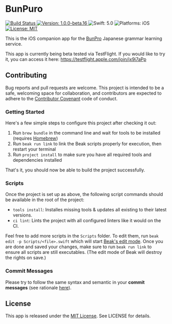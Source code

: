 # BunPuro

<p align="left">
    <a href="https://app.bitrise.io/app/2da63a9eebe19b36">
        <img src="https://app.bitrise.io/app/2da63a9eebe19b36/status.svg?token=29S9gTvVcEPD6koiY297SA&branch=development"
             alt="Build Status">
    </a>
    <a href="https://github.com/Flinesoft/Prayer/releases">
        <img src="https://img.shields.io/badge/Version-1.0.0--beta.16-blue.svg"
             alt="Version: 1.0.0-beta.16">
    </a>
    <img src="https://img.shields.io/badge/Swift-5.0-FFAC45.svg"
         alt="Swift: 5.0">
    <img src="https://img.shields.io/badge/Platforms-iOS-FF69B4.svg"
        alt="Platforms: iOS">
    <a href="https://github.com/bunpro-srs/BunPro-iOS/blob/development/LICENSE">
        <img src="https://img.shields.io/badge/License-MIT-lightgrey.svg"
             alt="License: MIT">
    </a>
</p>

This is the iOS companion app for the [BunPro](https://www.bunpro.jp) Japanese grammar learning service.

This app is currently being beta tested via TestFlight. If you would like to try it, you can access it here:
https://testflight.apple.com/join/jx9i7aPp

## Contributing

Bug reports and pull requests are welcome. This project is intended to be a safe, welcoming space for collaboration, and contributors are expected to adhere to the [Contributor Covenant](http://contributor-covenant.org) code of conduct.

### Getting Started

Here's a few simple steps to configure this project after checking it out:

1. Run `brew bundle` in the command line and wait for tools to be installed (requires [Homebrew](https://brew.sh/))
2. Run `beak run link` to link the Beak scripts properly for execution, then restart your terminal
3. Run `project install` to make sure you have all required tools and dependencies installed

That's it, you should now be able to build the project successfully.

### Scripts

Once the project is set up as above, the following script commands should be available in the root of the project:

* `tools install`: Installes missing tools & updates all existing to their latest versions.
* `ci lint`: Lints the project with all configured linters like it would on the CI.

Feel free to add more scripts in the `Scripts` folder. To edit them, run `beak edit -p Scripts/<file>.swift` which will start [Beak's edit mode](https://github.com/yonaskolb/Beak#edit-the-swift-file). Once you are done and saved your changes, make sure to run `beak run link` to ensure all scripts are still executables. (The edit mode of Beak will destroy the rights on save.)

### Commit Messages

Please try to follow the same syntax and semantic in your **commit messages** (see rationale [here](http://chris.beams.io/posts/git-commit/)).

## License

This app is released under the [MIT License](http://opensource.org/licenses/MIT). See LICENSE for details.
